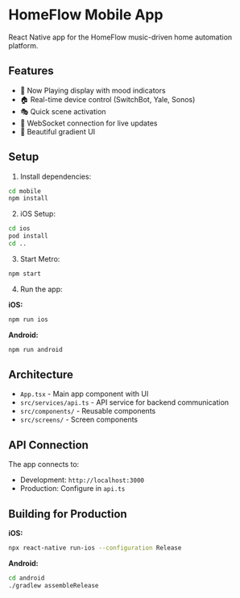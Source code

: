 # HomeFlow Mobile App

React Native app for the HomeFlow music-driven home automation platform.

## Features

- 🎵 Now Playing display with mood indicators
- 🏠 Real-time device control (SwitchBot, Yale, Sonos)
- 🎭 Quick scene activation
- 🔄 WebSocket connection for live updates
- 🎨 Beautiful gradient UI

## Setup

1. Install dependencies:
```bash
cd mobile
npm install
```

2. iOS Setup:
```bash
cd ios
pod install
cd ..
```

3. Start Metro:
```bash
npm start
```

4. Run the app:

**iOS:**
```bash
npm run ios
```

**Android:**
```bash
npm run android
```

## Architecture

- `App.tsx` - Main app component with UI
- `src/services/api.ts` - API service for backend communication
- `src/components/` - Reusable components
- `src/screens/` - Screen components

## API Connection

The app connects to:
- Development: `http://localhost:3000`
- Production: Configure in `api.ts`

## Building for Production

**iOS:**
```bash
npx react-native run-ios --configuration Release
```

**Android:**
```bash
cd android
./gradlew assembleRelease
```